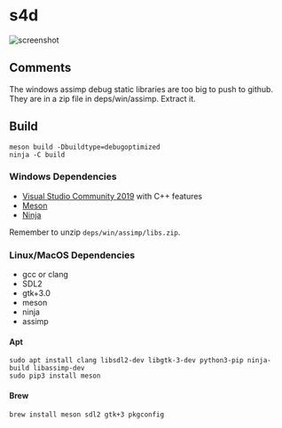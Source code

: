 # s4d

![screenshot](https://i.imgur.com/EmkPbuC.png)

## Comments

The windows assimp debug static libraries are too big to push to github. They are in a zip file in deps/win/assimp. Extract it.

## Build

```
meson build -Dbuildtype=debugoptimized
ninja -C build
```

### Windows Dependencies

- [Visual Studio Community 2019](https://visualstudio.microsoft.com/downloads/) with C++ features
- [Meson](https://mesonbuild.com/Getting-meson.html)
- [Ninja](https://github.com/ninja-build/ninja/releases)

Remember to unzip ``deps/win/assimp/libs.zip``.

### Linux/MacOS Dependencies

- gcc or clang
- SDL2
- gtk+3.0
- meson
- ninja
- assimp

#### Apt
```
sudo apt install clang libsdl2-dev libgtk-3-dev python3-pip ninja-build libassimp-dev
sudo pip3 install meson
```

#### Brew
```
brew install meson sdl2 gtk+3 pkgconfig
```
